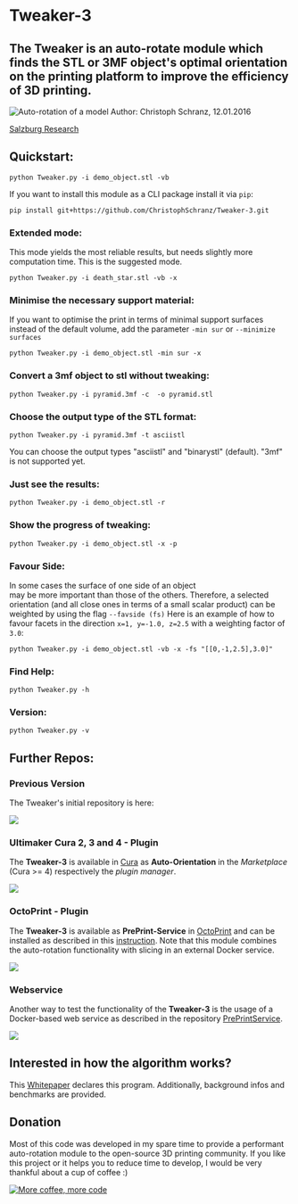 # Tweaker-3
## The Tweaker is an auto-rotate module which finds the STL or 3MF object's optimal orientation on the printing platform to improve the efficiency of 3D printing.

![Auto-rotation of a model](https://github.com/ChristophSchranz/Tweaker-3/blob/master/auto-rotation.png)
Author: Christoph Schranz, 12.01.2016 

[Salzburg Research](http://www.salzburgresearch.at/blog/3d-print-positioning/)

## Quickstart:  

`python Tweaker.py -i demo_object.stl -vb`

If you want to install this module as a CLI package install it via `pip`:

    pip install git+https://github.com/ChristophSchranz/Tweaker-3.git

### Extended mode:

This mode yields the most reliable results, 
but needs slightly more computation time. 
This is the suggested mode.

`python Tweaker.py -i death_star.stl -vb -x`


### Minimise the necessary support material:

If you want to optimise the print in terms of minimal support surfaces
 instead of the default volume, add the parameter `-min sur` 
 or `--minimize surfaces`

`python Tweaker.py -i demo_object.stl -min sur -x`



### Convert a 3mf object to stl without tweaking:

`python Tweaker.py -i pyramid.3mf -c  -o pyramid.stl`


### Choose the output type of the STL format:

`python Tweaker.py -i pyramid.3mf -t asciistl`

You can choose the output types "asciistl" and 
"binarystl" (default). "3mf" is not supported yet.


### Just see the results:

`python Tweaker.py -i demo_object.stl -r`


### Show the progress of tweaking:

`python Tweaker.py -i demo_object.stl -x -p`



### Favour Side:

In some cases the surface of one side of an object  
may be more important than those of the others. 
Therefore, a selected orientation (and all close ones in terms of a small scalar product) 
can be weighted by using the flag `--favside (fs)` Here is an example 
of how to favour facets in the direction `x=1, y=-1.0, z=2.5` with a weighting factor 
of `3.0`:

`python Tweaker.py -i demo_object.stl -vb -x -fs "[[0,-1,2.5],3.0]"`


### Find Help:

`python Tweaker.py -h`

### Version:

`python Tweaker.py -v`


## Further Repos:

### Previous Version

The Tweaker's initial repository is here:

<a href="https://github.com/iot-salzburg/STL-tweaker">
  <img align="center" src="https://github-readme-stats.vercel.app/api/pin/?username=iot-salzburg&repo=STL-Tweaker&theme=slateorange" />
</a>


### Ultimaker Cura 2, 3 and 4 - Plugin

The **Tweaker-3** is available in [Cura](https://ultimaker.com/software/ultimaker-cura) 
as **Auto-Orientation** in the *Marketplace* (Cura >= 4) respectively 
the *plugin manager*. 

<a href="https://github.com/nallath/CuraOrientationPlugin">
  <img align="center" src="https://github-readme-stats.vercel.app/api/pin/?username=nallath&repo=CuraOrientationPlugin&theme=slateorange" />
</a>


### OctoPrint - Plugin

The **Tweaker-3** is available as **PrePrint-Service** in [OctoPrint](https://octoprint.org/) 
and can be installed as described in this 
[instruction](https://plugins.octoprint.org/plugins/preprintservice/). 
Note that this module combines the auto-rotation functionality with slicing in an external Docker service.

<a href="https://github.com/ChristophSchranz/Octoprint-PrePrintService">
  <img align="center" src="https://github-readme-stats.vercel.app/api/pin/?username=christophschranz&repo=Octoprint-PrePrintService&theme=slateorange" />
</a>

### Webservice

Another way to test the functionality of the **Tweaker-3** is the usage of a Docker-based web service
as described in the repository [PrePrintService](https://github.com/ChristophSchranz/Pre-Print-Service).

<a href="https://github.com/ChristophSchranz/PrePrintService">
  <img align="center" src="https://github-readme-stats.vercel.app/api/pin/?username=christophschranz&repo=Pre-Print-Service&theme=slateorange" />
</a>


## Interested in how the algorithm works?

This [Whitepaper](https://www.researchgate.net/publication/311765131_Tweaker_-_Auto_Rotation_Module_for_FDM_3D_Printing) 
declares this program. Additionally, background 
infos and benchmarks are provided.

## Donation

Most of this code was developed in my spare time to provide a performant auto-rotation module to the open-source 3D printing community.
If you like this project or it helps you to reduce time to develop, I would be very thankful about a cup of coffee :) 

[![More coffee, more code](https://img.shields.io/badge/Donate-PayPal-green.svg)](https://www.paypal.com/cgi-bin/webscr?cmd=_s-xclick&hosted_button_id=RG7UBJMUNLMHN&source=url)
